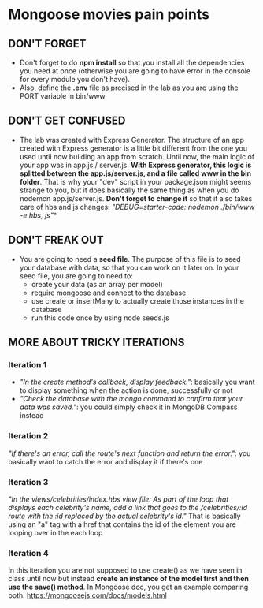 # Mongoose movies pain points

## DON'T FORGET ##

- Don't forget to do **npm install** so that you install all the dependencies you need at once (otherwise you are going to have error in the console for every module you don't have). 
- Also, define the **.env** file as precised in the lab as you are using the PORT variable in bin/www

## DON'T GET CONFUSED ##

- The lab was created with Express Generator. The structure of an app created with Express generator is a little bit different from the one you used until now building an app from scratch. 
Until now, the main logic of your app was in app.js / server.js. **With Express generator, this logic is splitted between the app.js/server.js, and a file called www in the bin folder**. That is why your "dev" script in your package.json might seems strange to you, but it does basically the same thing as when you do nodemon app.js/server.js. **Don't forget to change it**  so that it also takes care of hbs and js changes: **"DEBUG=starter-code:* nodemon ./bin/www -e hbs, js"**

## DON'T FREAK OUT ##

- You are going to need a **seed file**. The purpose of this file is to seed your database with data, so that you can work on it later on. In your seed file, you are going to need to: 
  - create your data (as an array per model)
  - require mongoose and connect to the database
  - use create or insertMany to actually create those instances in the database
  - run this code once by using node seeds.js
  
## MORE ABOUT TRICKY ITERATIONS ##

### Iteration 1 ###
- *"In the create method's callback, display feedback."*: basically you want to display something when the action is done, successfully or not
- *"Check the database with the mongo command to confirm that your data was saved."*: you could simply check it in MongoDB Compass instead

### Iteration 2 ###
*"If there's an error, call the route's next function and return the error."*: you basically want to catch the error and display it if there's one

### Iteration 3 ###
*"In the views/celebrities/index.hbs view file: As part of the loop that displays each celebrity's name, add a link that goes to the /celebrities/:id route with the :id replaced by the actual celebrity's id."*
That is basically using an "a" tag with a href that contains the id of the element you are looping over in the each loop

### Iteration 4 ###
In this iteration you are not supposed to use create() as we have seen in class until now but instead **create an instance of the model first and then use the save() method**. In Mongoose doc, you get an example comparing both: https://mongoosejs.com/docs/models.html
